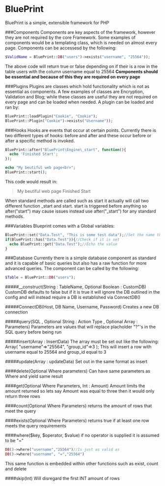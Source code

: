 BluePrint
=========
BluePrint is a simple, extensible framework for PHP

###Components
Components are key aspects of the framework, however they are not required by the core Framework. Some examples of components would be a templating class, which is needed on almost every page. Components can be accessesd by the following:
```php
$ValidName = BluePrint::DB("users")->exists("username", "25564"));
```
The above code will return true or false depending on if their is a row in the table users with the column username equal to 25564
**Components should be essential and because of this they are required on every page**


###Plugins
Plugins are classes which hold functionality which is not as essential as components. A few examples of classes are Encryption, Validation and Blog; while these classes are useful they are not required on every page and can be loaded when needed. A plugin can be loaded and ran by:
```php
BluePrint::loadPlugin("Cookie", "Cookie");
BluePrint::Plugin("Cookie")->exists("Username"));
```

###Hooks
Hooks are events that occur at certain points. Currently there is two different types of hooks: before and after and these occur before or after a specific method is invoked.

```php
BluePrint::after("BluePrint\Engine\_start", function(){
  echo 'Finished Start';
});

echo "My beutiful web page<br>";
BluePrint::start();
```
This code would result in:
>My beutiful web page
>Finished Start

When standard methods are called such as start it actually will call two different function _start and start. start is triggered before anything so after("start") may cause issues instead use after("_start") for any standard methods.

###Variables
Blueprint comes with a Global variables:
```php
BluePrint::set("Data.Test", "This is some test data");//Set the name then value
if(BluePrint::has("Data.Test")){//Check if it is set
  echo BluePrint::get("Data.Test");//Echo the value
}
```

###Database
Currently there is a simple database component as standard and it is capable of basic queries but also has a raw function for more advanced queries. The component can be called by the following:
```php
$Table = BluePrint::DB("users");
```
#####__construct(String : TableName, Optional Boolean : CustomDB)
CustomDB defaults to false but if it is true it will ignore the DB outlined in the config and will instead require a DB is established via ConnectDB()


#####ConnectDB(Host, DB Name, Username, Password)
Creates a new DB connection


#####query(SQL , Optional String : Action Type  , Optional Array : Parameters)
Parameters are values that will replace placholder "?"'s in the SQL query before being run


#####insert(Array : InsertData)
The array must be set out like the following:
Array(
  "username"=>"25564",
  "group_id"=>3
);
This will insert a row with username equal to 25564 and group_id equal to 3


#####update(Array : updateData)
Set out in the same format as insert


####delete(Optional Where parameters)
Can have same parameters as Where and yield same result


####get(Optional Where Parameters, Int : Amount)
Amount limits the amount returned so lets say Amount was equal to three then it would only return three rows


####count(Optional Where Parameters)
returns the amount of rows that meet the query


####exists(Optional Where Parameters)
returns true if at least one row meets the query requirements


####where($key, $operator, $value)
if no operator is supplied it is assumed to be "="
```php
DB()->where("username","25564")//Is just as valid as
DB()->where("username", "=","25564")
```
This same function is embedded within other functions such as exist, count and delete

####skip(Int)
Will disregard the first INT amount of rows


